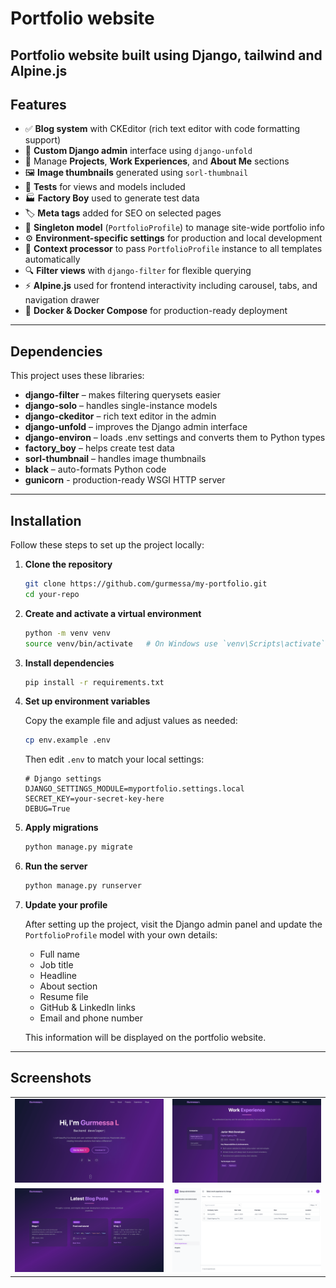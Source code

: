 # Portfolio website

Portfolio website built using Django, tailwind and Alpine.js
---

## Features

- ✅ **Blog system** with CKEditor (rich text editor with code formatting support)  
- 🎨 **Custom Django admin** interface using `django-unfold`  
- 💼 Manage **Projects**, **Work Experiences**, and **About Me** sections  
- 🖼️ **Image thumbnails** generated using `sorl-thumbnail`  
- 🧪 **Tests** for views and models included  
- 🏭 **Factory Boy** used to generate test data  
- 🏷️ **Meta tags** added for SEO on selected pages  
- 🔁 **Singleton model** (`PortfolioProfile`) to manage site-wide portfolio info  
- ⚙️ **Environment-specific settings** for production and local development  
- 🔄 **Context processor** to pass `PortfolioProfile` instance to all templates automatically  
- 🔍 **Filter views** with `django-filter` for flexible querying  
- ⚡ **Alpine.js** used for frontend interactivity including carousel, tabs, and navigation drawer  
- 🐳 **Docker & Docker Compose** for production-ready deployment
---

## Dependencies

This project uses these libraries:

* **django-filter** – makes filtering querysets easier
* **django-solo** – handles single-instance models
* **django-ckeditor** – rich text editor in the admin
* **django-unfold** – improves the Django admin interface
* **django-environ** – loads .env settings and converts them to Python types
* **factory\_boy** – helps create test data
* **sorl-thumbnail** – handles image thumbnails
* **black** – auto-formats Python code
* **gunicorn** - production-ready WSGI HTTP server
---

## Installation

Follow these steps to set up the project locally:

1. **Clone the repository**

   ```bash
   git clone https://github.com/gurmessa/my-portfolio.git
   cd your-repo
   ```

2. **Create and activate a virtual environment**

   ```bash
   python -m venv venv
   source venv/bin/activate   # On Windows use `venv\Scripts\activate`
   ```

3. **Install dependencies**

   ```bash
   pip install -r requirements.txt
   ```

4. **Set up environment variables**

   Copy the example file and adjust values as needed:

   ```bash
   cp env.example .env
   ```

   Then edit `.env` to match your local settings:

   ```dotenv
   # Django settings
   DJANGO_SETTINGS_MODULE=myportfolio.settings.local
   SECRET_KEY=your-secret-key-here
   DEBUG=True
   ```

5. **Apply migrations**

   ```bash
   python manage.py migrate
   ```

6. **Run the server**

   ```bash
   python manage.py runserver
   ```
7. **Update your profile**

   After setting up the project, visit the Django admin panel and update the `PortfolioProfile` model with your own details:

   - Full name  
   - Job title  
   - Headline  
   - About section  
   - Resume file  
   - GitHub & LinkedIn links  
   - Email and phone number  

   This information will be displayed on the portfolio website.

---

## Screenshots

<table>
  <tr>
    <td><img src="screenshots/screenshot1.png" alt="Screenshot 1" width="300"/></td>
    <td><img src="screenshots/screenshot4.png" alt="Screenshot 2" width="300"/></td>
  </tr>
  <tr>
    <td><img src="screenshots/screenshot3.png" alt="Screenshot 3" width="300"/></td>
    <td><img src="screenshots/screenshot2.png" alt="Screenshot 4" width="300"/></td>
  </tr>
</table>
